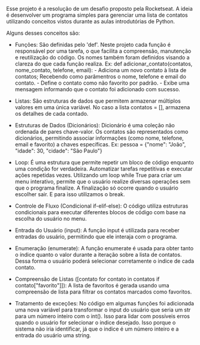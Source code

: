 Esse projeto é a resolução de um desafio proposto pela Rocketseat.
A ideia é desenvolver um programa simples para gerenciar uma lista de contatos utilizando conceitos vistos durante as aulas introdutórias de Python.

Alguns desses conceitos são:
- Funções:
  São definidas pelo 'def'. Neste projeto cada função é responsável por uma tarefa, o que facilita a compreensão, manutenção e reutilização do código. Os nomes também foram definidos visando a clareza do que cada função realiza.
    Ex: def adicionar_contato(contatos, nome_contato, telefone, email):
      - Adiciona um novo contato à lista de contatos; Recebendo como parâmentros o nome, telefone e email do contato.
      - Define o contato como não favorito por padrão.
      - Exibe uma mensagem informando que o contato foi adicionado com sucesso.
  
- Listas:
  São estruturas de dados que permitem armazenar múltiplos valores em uma única variável.
  No caso a lista contatos = [], armazena os detalhes de cada contado.

- Estruturas de Dados (Dicionários):
  Dicionário é uma coleção não ordenada de pares chave-valor.
  Os contatos são representados como dicionários, permitindo associar informações (como nome, telefone, email e favorito) a chaves específicas.
    Ex: pessoa = {"nome": "João", "idade": 30, "cidade": "São Paulo"}

- Loop:
  É uma estrutura que permite repetir um bloco de código enquanto uma condição for verdadeira. Automatizar tarefas repetitivas e executar ações repetidas vezes.
  Utilizando um loop while True para criar um menu interativo, permite que o usuário realize diversas operações sem que o programa finalize. A finalização só ocorre quando o usuário escolher sair.
  E para isso utilizamos o break.
  
- Controle de Fluxo (Condicional if-elif-else):
  O código utiliza estruturas condicionais para executar diferentes blocos de código com base na escolha do usuário no menu.

- Entrada do Usuário (input):
  A função input é utilizada para receber entradas do usuário, permitindo que ele interaja com o programa.

- Enumeração (enumerate):
  A função enumerate é usada para obter tanto o índice quanto o valor durante a iteração sobre a lista de contatos. Dessa forma o usuário poderá selecionar corretamente o indice de cada contato.
  
- Compreensão de Listas ([contato for contato in contatos if contato["favorito"]]):
  A lista de favoritos é gerada usando uma compreensão de lista para filtrar os contatos marcados como favoritos.

- Tratamento de exceções:
  No código em algumas funções foi adicionada uma nova variável para transformar o input do usuário que seria um str para um número inteiro com o int(). Isso para lidar com possíveis erros quando o usuário for selecionar o indice desejado.
  Isso porque o sistema não iria identificar, já que o indice é um número inteiro e a entrada do usuário uma string.
